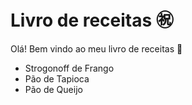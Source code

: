 # Livro de receitas :congratulations:

Olá! Bem vindo ao meu livro de receitas :high_brightness:

- Strogonoff de Frango
- Pão de Tapioca
- Pão de Queijo
